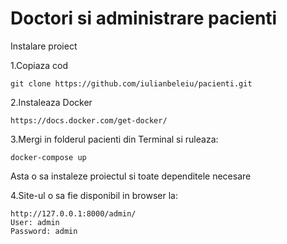 # Doctori si administrare pacienti

Instalare proiect

1.Copiaza cod
```
git clone https://github.com/iulianbeleiu/pacienti.git
```

2.Instaleaza Docker
```
https://docs.docker.com/get-docker/
```

3.Mergi in folderul pacienti din Terminal si ruleaza:
```
docker-compose up
```
Asta o sa instaleze proiectul si toate dependitele necesare

4.Site-ul o sa fie disponibil in browser la:
```
http://127.0.0.1:8000/admin/
User: admin
Password: admin
```